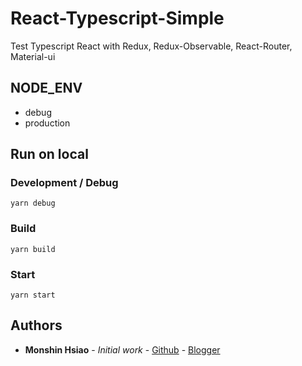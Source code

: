# React-Typescript-Simple

Test Typescript React with Redux, Redux-Observable, React-Router, Material-ui

## NODE_ENV

- debug
- production

## Run on local

### Development / Debug

```shell
yarn debug
```

### Build

```shell
yarn build
```

### Start

```shell
yarn start
```

## Authors

* **Monshin Hsiao** - *Initial work* - [Github](https://github.com/Monshin) - [Blogger](https://monshinhouse.blogspot.com/)
